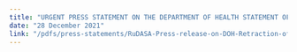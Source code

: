 ```yaml
---
title: "URGENT PRESS STATEMENT ON THE DEPARTMENT OF HEALTH STATEMENT OF 28 DECEMBER 2021 RECALLING THE CIRCULAR ON REVISED CONTACT TRACING, QUARANTINE AND ISOLATION PROTOCOLS"
date: "28 December 2021"
link: "/pdfs/press-statements/RuDASA-Press-release-on-DOH-Retraction-of-COVID-isolation-protocol-28-Dec-2021.pdf"
---
```

